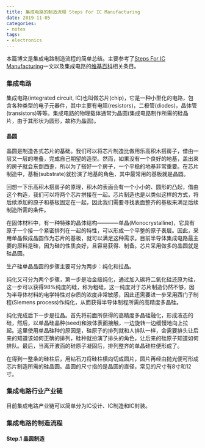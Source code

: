 ```yaml
---
title: 集成电路的制造流程 Steps For IC Manufacturing
date: 2019-11-05
categories:
- notes
tags: 
- electronics
---
```


本篇博文是集成电路制造流程的简单总结。主要参考了[Steps For IC Manufacturing](https://www.mepits.com/tutorial/384/vlsi/steps-for-ic-manufacturing)一文以及集成电路的[维基百科](https://zh.wikipedia.org/wiki/%E9%9B%86%E6%88%90%E7%94%B5%E8%B7%AF)相关条目。

### 集成电路

集成电路(integrated circuit, IC)也叫做芯片(chip)，它是一种小型化的电路，包含各种类型的电子元器件，其中主要有电阻(resistors)，二极管(diodes)，晶体管(transistors)等等。集成电路的物理载体通常为晶圆(集成电路制作所需的硅晶片，由于其形状为圆形，故称为晶圆)。

#### 晶圆

晶圆是制造各式芯片的基础。我们可以将芯片制造比做用乐高积木搭房子，借由一层又一层的堆叠，完成自己期望的造型。然而，如果没有一个良好的地基，盖出来的房子就会东倒西歪，所以为了搭好一个房子，一个平稳的地基非常重要。在芯片制造中，基板(substrate)就扮演了地基的角色，其中最常用的基板就是晶圆。

回想一下乐高积木搭房子的原理，积木的表面会有一个小小的、圆形的凸起，借由这个构造，我们可以将两个芯片拼接在一起。芯片制造也是以类似这样的方式，将后续添加的原子和基板固定在一起，因此我们需要寻找表面整齐的基板来满足后续制造所需的条件。

在固体材料中，有一种特殊的晶体结构————单晶(Monocrystalline)，它具有原子一个接一个紧密排列在一起的特性，可以形成一个平整的原子表层。因此，采用单晶做成晶圆作为芯片的基板，就可以满足这种需求。目前半导体集成电路最主要的原料是硅，因为硅的性质良好，且容易获得、制备。芯片采用做多的晶圆就是硅晶圆。

生产硅单晶晶圆的步骤主要可分为两步：纯化和拉晶。

纯化又可分为两个步骤，第一步是冶金级纯化，通过加入碳将二氧化硅还原为硅，这一步可以获得98%纯度的硅，称为粗硅，这一纯度对于芯片制造仍然不够，因为半导体材料的电学特性对杂质的浓度非常敏感，因此还需要进一步采用西门子制程(Siemens process)作纯化，从而获得半导体制程所需的高精度多晶硅。

纯化完成后下一步是拉晶。首先将前面所获得的高精度多晶硅融化，形成液态的硅，然后，以单晶硅晶种(seed)和液体表面接触，一边旋转一边缓慢地向上拉起。这里使用单晶硅种的原因是，硅原子的排列就和人排队一样，会需要排头让后来的知道该如何正确的排列，硅种就扮演了排头的角色，让后来的硅原子知道如何排队。最后，当离开液面的硅原子凝固后，排列整齐的单晶硅柱便形成了。

在得到一整条的硅柱后，用钻石刀将硅柱横向切成圆片，圆片再经由抛光便可形成芯片制造所需的硅晶圆。晶圆的尺寸指的是晶圆的直径，常见的尺寸有8寸和12寸。



### 集成电路行业产业链

目前集成电路产业链可以简单分为IC设计、IC制造和IC封装。

### 集成电路的制造流程

#### Step.1 晶圆制造